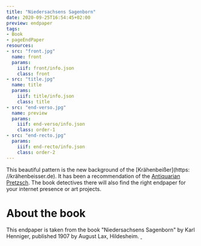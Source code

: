 ```yaml
---
title: "Niedersachsens Sagenborn"
date: 2020-09-25T16:54:45+02:00
preview: endpaper
tags:
- Book
- pageEndPaper
resources:
- src: "front.jpg"
  name: front
  params:
    iiif: front/info.json
    class: front
- src: "title.jpg"
  name: title
  params:
    iiif: title/info.json
    class: title
- src: "end-verso.jpg"
  name: preview
  params:
    iiif: end-verso/info.json
    class: order-1
- src: "end-recto.jpg"
  params:
    iiif: end-recto/info.json
    class: order-2
---
```

This beautiful pattern is the new background of the [Krähenbeißer](https: //krähenbeisser.de). It has been a recommendation of the [Antiquarian Pretzsch](https://antiquariat-pretzsch.de/). The book detectives there will also find the right endpaper for your internet presence or art projects.

# About the book

This endpaper is taken from the book  "Niedersachsens Sagenborn" by Karl Henniger, published 1907 by August Lax, Hildesheim. <a class="worldcat" href="http://www.worldcat.org/oclc/903072932">&nbsp;</a>
